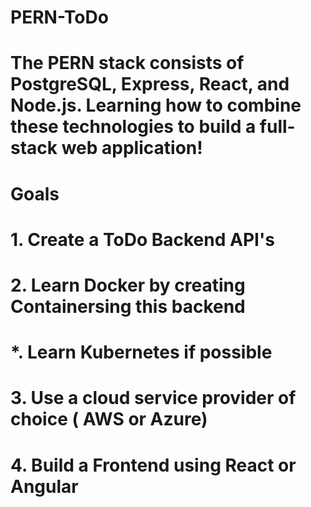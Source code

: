 # PERN-ToDo

# The PERN stack consists of PostgreSQL, Express, React, and Node.js. Learning how to combine these technologies to build a full-stack web application!

# Goals
# 1. Create a ToDo Backend API's 
# 2. Learn Docker by creating Containersing this backend
# *. Learn Kubernetes if possible
# 3. Use a cloud service provider of choice ( AWS or Azure)
# 4. Build a Frontend using React or Angular




